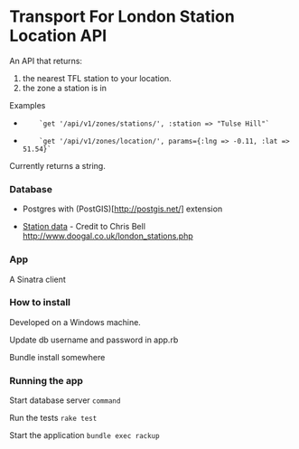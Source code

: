 # Transport For London Station Location API

An API that returns:

1. the nearest TFL station to your location.
2. the zone a station is in


Examples
-         `get '/api/v1/zones/stations/', :station => "Tulse Hill"`
-         `get '/api/v1/zones/location/', params={:lng => -0.11, :lat => 51.54}`


Currently returns a string.




### Database

- Postgres with (PostGIS)[http://postgis.net/] extension

- [Station data](https://github.com/RobSullivan/cycle-save) - Credit to Chris Bell http://www.doogal.co.uk/london_stations.php 

### App

A Sinatra client




### How to install

Developed on a Windows machine.

Update db username and password in app.rb

Bundle install somewhere

### Running the app

Start database server
`command`

Run the tests
`rake test`


Start the application
`bundle exec rackup`
